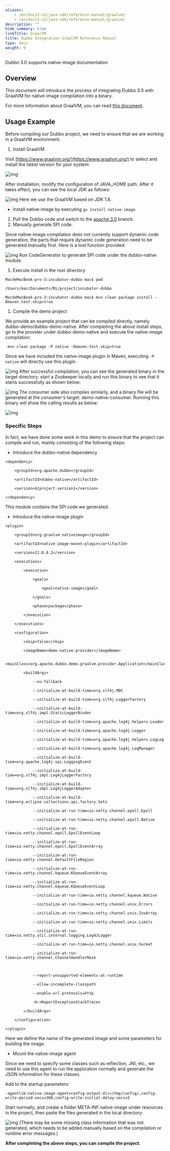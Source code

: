 ```yaml
---
aliases:
    - /en/docs3-v2/java-sdk/reference-manual/graalvm/
    - /en/docs3-v2/java-sdk/reference-manual/graalvm/
description: ""
hide_summary: true
linkTitle: GraalVM
title: Dubbo Integration GraalVM Reference Manual
type: docs
weight: 9
---
```







Dubbo 3.0 supports native-image documentation

## Overview

This document will introduce the process of integrating Dubbo 3.0 with GraalVM for native-image compilation into a binary.

For more information about GraalVM, you can read [this document](https://www.graalvm.org/docs/getting-started/container-images/).

## Usage Example

Before compiling our Dubbo project, we need to ensure that we are working in a GraalVM environment.

1. Install GraalVM

Visit [https://www.graalvm.org/](https://www.graalvm.org/) to select and install the latest version for your system:

![img](/imgs/blog/dubbo3.0-graalvm-support/graalvmgw.jpg)

After installation, modify the configuration of JAVA_HOME path. After it takes effect, you can see the local JDK as follows:

![img](/imgs/blog/dubbo3.0-graalvm-support/graalvm_env.jpg)
Here we use the GraalVM based on JDK 1.8.

- Install native-image by executing `gu install native-image`.

1. Pull the Dubbo code and switch to the [apache:3.0](https://github.com/apache/dubbo) branch.
2. Manually generate SPI code.

Since native-image compilation does not currently support dynamic code generation, the parts that require dynamic code generation need to be generated manually first. Here is a tool function provided:

![img](/imgs/blog/dubbo3.0-graalvm-support/code_generator.jpg)
Run CodeGenerator to generate SPI code under the dubbo-native module.

1. Execute install in the root directory

```
MacdeMacBook-pro-3:incubator-dubbo mac$ pwd

/Users/mac/Documents/Mi/project/incubator-dubbo

MacdeMacBook-pro-3:incubator-dubbo mac$ mvn clean package install -Dmaven.test.skip=true
```

1. Compile the demo project

We provide an example project that can be compiled directly, namely dubbo-demo/dubbo-demo-native. After completing the above install steps, go to the provider under dubbo-demo-native and execute the native-image compilation:

```
 mvn clean package -P native -Dmaven.test.skip=true
```

Since we have included the native-image plugin in Maven, executing `-P native` will directly use this plugin.

![img](/imgs/blog/dubbo3.0-graalvm-support/native_image_build.jpg)
After successful compilation, you can see the generated binary in the target directory; start a Zookeeper locally and run this binary to see that it starts successfully as shown below:

![img](/imgs/blog/dubbo3.0-graalvm-support/run_provider.jpg)
The consumer side also compiles similarly, and a binary file will be generated at the consumer's target: demo-native-consumer. Running this binary will show the calling results as below:

![img](/imgs/blog/dubbo3.0-graalvm-support/run_consumer.jpg)
### Specific Steps

In fact, we have done some work in this demo to ensure that the project can compile and run, mainly consisting of the following steps:

- Introduce the dubbo-native dependency

```
<dependency>

    <groupId>org.apache.dubbo</groupId>

    <artifactId>dubbo-native</artifactId>

    <version>${project.version}</version>

</dependency>
```

This module contains the SPI code we generated.

- Introduce the native-image plugin

```
<plugin>

    <groupId>org.graalvm.nativeimage</groupId>

    <artifactId>native-image-maven-plugin</artifactId>

    <version>21.0.0.2</version>

    <executions>

        <execution>

            <goals>

                <goal>native-image</goal>

            </goals>

            <phase>package</phase>

        </execution>

    </executions>

    <configuration>

        <skip>false</skip>

        <imageName>demo-native-provider</imageName>

        <mainClass>org.apache.dubbo.demo.graalvm.provider.Application</mainClass>

        <buildArgs>

            --no-fallback

            --initialize-at-build-time=org.slf4j.MDC

            --initialize-at-build-time=org.slf4j.LoggerFactory

            --initialize-at-build-time=org.slf4j.impl.StaticLoggerBinder

            --initialize-at-build-time=org.apache.log4j.helpers.Loader

            --initialize-at-build-time=org.apache.log4j.Logger

            --initialize-at-build-time=org.apache.log4j.helpers.LogLog

            --initialize-at-build-time=org.apache.log4j.LogManager

            --initialize-at-build-time=org.apache.log4j.spi.LoggingEvent

            --initialize-at-build-time=org.slf4j.impl.Log4jLoggerFactory

            --initialize-at-build-time=org.slf4j.impl.Log4jLoggerAdapter

            --initialize-at-build-time=org.eclipse.collections.api.factory.Sets

            --initialize-at-run-time=io.netty.channel.epoll.Epoll

            --initialize-at-run-time=io.netty.channel.epoll.Native

            --initialize-at-run-time=io.netty.channel.epoll.EpollEventLoop

            --initialize-at-run-time=io.netty.channel.epoll.EpollEventArray

            --initialize-at-run-time=io.netty.channel.DefaultFileRegion

            --initialize-at-run-time=io.netty.channel.kqueue.KQueueEventArray

            --initialize-at-run-time=io.netty.channel.kqueue.KQueueEventLoop

            --initialize-at-run-time=io.netty.channel.kqueue.Native

            --initialize-at-run-time=io.netty.channel.unix.Errors

            --initialize-at-run-time=io.netty.channel.unix.IovArray

            --initialize-at-run-time=io.netty.channel.unix.Limits

            --initialize-at-run-time=io.netty.util.internal.logging.Log4JLogger

            --initialize-at-run-time=io.netty.channel.unix.Socket

            --initialize-at-run-time=io.netty.channel.ChannelHandlerMask



            --report-unsupported-elements-at-runtime

            --allow-incomplete-classpath

            --enable-url-protocols=http

            -H:+ReportExceptionStackTraces

        </buildArgs>

    </configuration>

</plugin>
```

Here we define the name of the generated image and some parameters for building the image.

- Mount the native-image agent

Since we need to specify some classes such as reflection, JNI, etc., we need to use this agent to run the application normally and generate the JSON information for these classes.

Add to the startup parameters:

```
-agentlib:native-image-agent=config-output-dir=/tmp/config/,config-write-period-secs=300,config-write-initial-delay-secs=5
```

Start normally, and create a folder META-INF.native-image under resources in the project, then paste the files generated in the local directory:

![img](/imgs/blog/dubbo3.0-graalvm-support/resources.jpg)
(There may be some missing class information that was not generated, which needs to be added manually based on the compilation or runtime error messages.)

**After completing the above steps, you can compile the project.**


